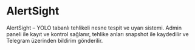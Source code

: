 # AlertSight
AlertSight – YOLO tabanlı tehlikeli nesne tespit ve uyarı sistemi. Admin paneli ile kayıt ve kontrol sağlanır, tehlike anları snapshot ile kaydedilir ve Telegram üzerinden bildirim gönderilir.
